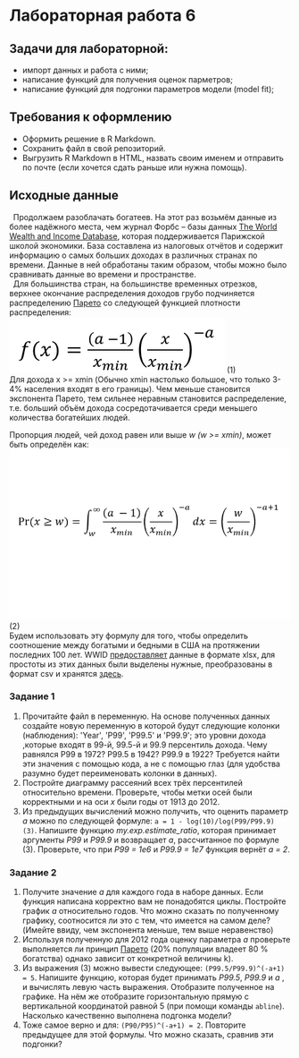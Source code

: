 # Лабораторная работа 6
## Задачи для лабораторной: 
* импорт данных и работа с ними;
* написание функций для получения оценок парметров;
* написание функций для подгонки параметров модели (model fit);

## Требования к оформлению
* Оформить решение в R Markdown. 
* Сохранить файл в свой репозиторий.
* Выгрузить R Markdown в HTML, назвать своим именем и отправить по почте (если хочется сдать раньше или нужна помощь).

## Исходные данные
&ensp;Продолжаем разоблачать богатеев. На этот раз возьмём данные из более надёжного места, чем журнал Форбс
&ndash; базы данных [The World Wealth and Income Database](http://www.wid.world/), которая поддерживается
Парижской школой экономики. База составлена из налоговых отчётов и содержит информацию о самых больших доходах
в различных странах по времени. Данные в ней обработаны таким образом, чтобы можно было сравнивать данные во времени
и пространстве.  
&ensp;Для большинства стран, на большинстве временных отрезков, верхнее окончание распределения доходов грубо подчиняется распределению
[Парето](http://stu.sernam.ru/book_stat1.php?id=59) со следующей функцией плотности распределения:  
![функция плотности распределения](pareto_pdf.png) (1)  
Для дохода x >= xmin (Обычно xmin настолько большое, что только 3-4% населения входят в его границы).
Чем меньше становится экспонента Парето, тем сильнее неравным становится распределение, т.е. больший объём
дохода сосредотачивается среди меньшего количества богатейших людей.  

Пропорция людей, чей доход равен или выше _w (w >= xmin)_, может быть определён как:  
![Пропорция](prop.png) (2)  
Будем использовать эту формулу для того, чтобы определить соотношение между богатыми и бедными в США
на протяжении последних 100 лет.
WWID [предоставляет](http://www.wid.world/TopIncomes/service/DownloadPdfServlet?fileName=US_state_level.zip) данные в формате xlsx,
для простоты из этих данных были выделены нужные, преобразованы в формат csv и хранятся [здесь](https://raw.githubusercontent.com/SergeyMirvoda/da2016/master/lab6/wtid-report.csv).
  
### Задание 1
1. Прочитайте файл в переменную. На основе полученных данных создайте новую переменную в которой будут следующие колонки (наблюдения): 'Year', 'P99', 'P99.5' и 'P99.9';
это уровни дохода ,которые входят в 99-й, 99.5-й и 99.9 персентиль дохода. Чему равнялся P99 в 1972? P99.5 в 1942? P99.9 в 1922?
Требуется найти эти значения с помощью кода, а не с помощью глаз (для удобства разумно будет переименовать колонки в данных).
2. Постройте диаграмму рассеяний всех трёх персентилей относительно времени. Проверьте, чтобы метки осей были корректными и на оси _x_ были годы от 1913 до 2012.
3. Из предыдущих вычислений можно получить, что оценить параметр _a_ можно по следующей формуле: ``a = 1 - log(10)/log(P99/P99.9) (3)``.
Напишите функцию _my.exp.estimate_ratio_, которая принимает аргументы _P99_ и _P99.9_ и возвращает _a_, рассчитанное по формуле (3). Проверьте, что при
_P99 = 1e6_ и _P99.9 = 1e7_ функция вернёт _a = 2_.

### Задание 2
1. Получите значение _a_ для каждого года в наборе данных. Если функция написана корректно вам не понадобятся циклы.
Постройте график _а_ относительно годов. Что можно сказать по полученному графику, соотносится ли это с тем, что имеется на самом деле?(Имейте ввиду, чем экспонента меньше, тем выше неравенство)
2. Используя полученную для 2012 года оценку параметра _a_ проверьте выполняется ли принцип [Парето](https://en.wikipedia.org/wiki/Pareto_distribution#cite_note-9) (20% популяции владеет 80 % богатства) однако зависит от конкретной величины k).
3. Из выражения (3) можно вывести следующее: ``(P99.5/P99.9)^(-a+1) = 5``. Напишите функцию, которая будет принимать 
_P99.5_, _P99.9_ и _a_ , и вычислять левую часть выражения. Отобразите полученное на графике. На нём же отобразите горизонтальную прямую 
с вертикальной координатой равной 5 (при помощи команды ``abline``). Насколько качественно выполнена подгонка модели?
4. Тоже самое верно и для: ``(P90/P95)^(-a+1) = 2``. Повторите предыдущее для этой формулы. Что можно сказать, сравнив эти подгонки?
